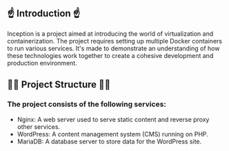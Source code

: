 ## ☝️ Introduction ☝️ 
Inception is a project aimed at introducing the world of virtualization and containerization. The project requires setting up multiple Docker containers to run various services. It's made to demonstrate an understanding of how these technologies work together to create a cohesive development and production environment.

## 👷‍♀️ Project Structure 👷‍♀️
### The project consists of the following services:
- Nginx: A web server used to serve static content and reverse proxy other services.
- WordPress: A content management system (CMS) running on PHP.
- MariaDB: A database server to store data for the WordPress site.
